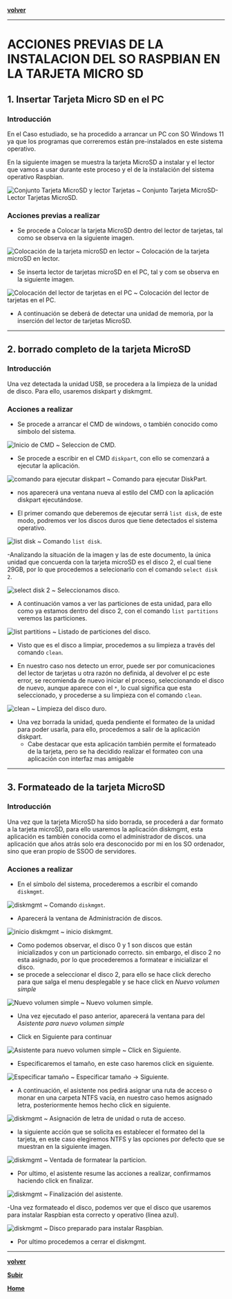 <a name="top"></a>

**[volver](./Raspi_home)**

---

# ACCIONES PREVIAS DE LA INSTALACION DEL SO RASPBIAN EN LA TARJETA MICRO SD

## 1. Insertar Tarjeta Micro SD en el PC

### Introducción

En el Caso estudiado, se ha procedido a arrancar un PC con SO Windows 11 ya que los programas que correremos están pre-instalados en este sistema operativo.

En la siguiente imagen se muestra la tarjeta MicroSD a instalar y el lector que vamos a usar durante este proceso y el de la instalación del sistema operativo Raspbian.

![Conjunto Tarjeta MicroSD y lector Tarjetas](../assets/Anexo-raspi/Raspi-02/001-conjunto-tarjeta-microSD-lector.png)
~ Conjunto Tarjeta MicroSD-Lector Tarjetas MicroSD.

### Acciones previas a realizar


- Se procede a Colocar la tarjeta MicroSD dentro del lector de tarjetas, tal como se observa en la siguiente imagen.

![Colocación de la tarjeta microSD en lector](../assets/Anexo-raspi/Raspi-02/002-instalacion-tarjeta-microSD-en-lector.png)
~ Colocación de la tarjeta microSD en lector.

- Se inserta lector de tarjetas microSD en el PC, tal y com se observa en la  siguiente imagen.

![Colocación del lector de tarjetas en el PC](../assets/Anexo-raspi/Raspi-02/003-Instalacion-del-lector-en-el-PC.png)
~ Colocación del lector de tarjetas en el PC.


- A continuación se deberá de detectar una unidad de memoria, por la inserción del lector de tarjetas MicroSD.


---

## 2. borrado completo de la tarjeta MicroSD

### Introducción

Una vez detectada la unidad USB, se procedera a la limpieza de la unidad de disco. Para ello, usaremos diskpart y diskmgmt.

### Acciones a realizar

- Se procede a arrancar el CMD de windows, o también conocido como símbolo del sistema.


![Inicio de CMD](../assets/Anexo-raspi/Raspi-02/004-Entramos-en-cmd.png)
~ Seleccion de CMD.

- Se procede a escribir en el CMD `diskpart`, con ello se comenzará a ejecutar la aplicación.

![comando para ejecutar diskpart](../assets/Anexo-raspi/Raspi-02/005-ejecutamos%20diskpart.png)
~ Comando para ejecutar DiskPart.

- nos aparecerá una ventana nueva al estilo del CMD con la aplicación diskpart ejecutándose.

- El primer comando que deberemos de ejecutar serrá `list disk`, de este modo, podremos ver los discos duros que tiene detectados el sistema operativo.

![list disk](../assets/Anexo-raspi/Raspi-02/006-list-disk.png)
~ Comando `list disk`.

-Analizando la situación de la imagen y las de este documento, la única unidad que concuerda con la tarjeta microSD es el disco 2, el cual tiene 29GB, por lo que procedemos a selecionarlo con el comando `select disk 2`.

![select disk 2](../assets/Anexo-raspi/Raspi-02/007-select-disk-2.png)
~ Seleccionamos disco.

- A continuación vamos a ver las particiones de esta unidad, para ello como ya estamos dentro del disco 2, con el comando `list partitions` veremos las particiones.

![list partitions](../assets/Anexo-raspi/Raspi-02/008-list-partition.png)
~ Listado de particiones del disco.

- Visto que es el disco a limpiar, procedemos a su limpieza a través del comando `clean`.

- En nuestro caso nos detecto un error, puede ser por comunicaciones del lector de tarjetas u otra razón no definida, al devolver el pc este error, se recomienda de nuevo iniciar el proceso, seleccionando el disco de nuevo, aunque aparece con el `*`, lo cual significa que esta seleccionado, y procederse a su limpieza con el comando `clean`.


![clean](../assets/Anexo-raspi/Raspi-02/009-clean.png)
~ Limpieza del disco duro.

- Una vez borrada la unidad, queda pendiente el formateo de la unidad para poder usarla, para ello, procedemos a salir de la aplicación diskpart.
  - Cabe destacar que esta aplicación también permite el formateado de la tarjeta, pero se ha decidido realizar el formateo con una aplicación con interfaz mas amigable


---


## 3. Formateado de la tarjeta MicroSD

### Introducción

Una vez que la tarjeta MicroSD ha sido borrada, se procederá a dar formato a la tarjeta microSD, para ello usaremos la aplicación diskmgmt, esta aplicación es también conocida como el administrador de discos. una aplicación que años atrás solo era desconocido por mi en los SO ordenador, sino que eran propio de SSOO de servidores.

### Acciones a realizar

- En el símbolo del sistema, procederemos a escribir el comando `diskmgmt`.

![diskmgmt](../assets/Anexo-raspi/Raspi-02/010-diskmgmt.png)
~ Comando `diskmgmt`.

- Aparecerá la ventana de Administración de discos.

![inicio diskmgmt](../assets/Anexo-raspi/Raspi-02/011-inicio-diskmgmt.png)
~ inicio  diskmgmt.

- Como podemos observar, el disco 0 y 1 son discos que están inicializados y con un particionado correcto. sin embargo, el disco 2 no esta asignado, por lo que procederemos a formatear e inicializar el disco.
- se procede a seleccionar el disco 2, para ello se hace click derecho para que salga el menu desplegable y se hace click en *Nuevo volumen simple*

![Nuevo volumen simple](../assets/Anexo-raspi/Raspi-02/012-nuevo-volumen-simple.png)
~ Nuevo volumen simple.

- Una vez ejecutado el paso anterior, aparecerá la ventana para del *Asistente para nuevo volumen simple*

- Click en Siguiente para continuar


![Asistente para nuevo volumen simple](../assets/Anexo-raspi/Raspi-02/013-Asistente-para-nuevo-volumen-simple.png)
~ Click en Siguiente.

- Especificaremos el tamaño, en este caso haremos click en siguiente.


![Especificar tamaño](../assets/Anexo-raspi/Raspi-02/014-especificar-tama%C3%B1o.png)
~ Especificar tamaño $\rightarrow$ Siguiente.

- A continuación, el asistente nos pedirá asignar una ruta de acceso o monar en una carpeta NTFS vacía, en nuestro caso hemos asignado letra, posteriormente hemos hecho click en siguiente.

![diskmgmt](../assets/Anexo-raspi/Raspi-02/015-especificar-letra.png)
~ Asignación de letra de unidad o ruta de acceso.

- la siguiente acción que se solicita es establecer el formateo del la tarjeta, en este caso elegiremos NTFS y las opciones por defecto que se muestran en la siguiente imagen.

![diskmgmt](../assets/Anexo-raspi/Raspi-02/016-fotmatear-la-particion.png)
~ Ventada de formatear la particion.

- Por ultimo, el asistente resume las acciones a realizar, confirmamos haciendo click en finalizar.


![diskmgmt](../assets/Anexo-raspi/Raspi-02/017-finalizacion-del-asistente.png)
~ Finalización del asistente.


-Una vez formateado el disco, podemos ver que el disco que usaremos para instalar Raspbian esta correcto y operativo (linea azul).


![diskmgmt](../assets/Anexo-raspi/Raspi-02/018-tarjeta-microSD-lista-para-raspbianSO.png)
~ Disco preparado para instalar Raspbian.

- Por ultimo procedemos a cerrar el diskmgmt.

---

**[volver](./Raspi_home.md)**

**[Subir](#top)**

**[Home](/home)**



